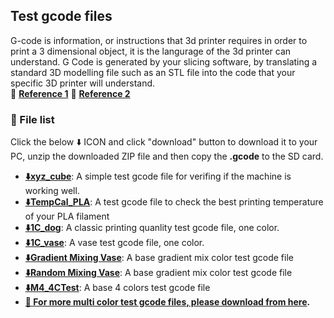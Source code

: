 ## Test gcode files
G-code is information, or instructions that 3d printer requires in order to print a 3 dimensional object, it is the langurage of the 3d printer can understand. G Code is generated by your slicing software, by translating a standard 3D modelling file such as an STL file into the code that your specific 3D printer will understand.    
:page_with_curl: [**Reference 1**](https://beginner3dprinting.com/what-is-g-code-in-3d-printing/)  :page_with_curl: [**Reference 2**](https://www.reprap.org/wiki/G-code)     
### :book: File list
Click the below :arrow_down: ICON and click "download" button to download it to your PC, unzip the downloaded ZIP file and then copy the **.gcode** to the SD card.
- **[:arrow_down:xyz_cube](./xyz_cube.zip)**: A simple test gcode file for verifing if the machine is working well.  
- **[:arrow_down:TempCal_PLA](./TempCal_PLA.zip)**: A test gcode file to check the best printing temperature of your PLA filament
- **[:arrow_down:1C_dog](./dog.zip)**: A classic printing quanlity test gcode file, one color.
- **[:arrow_down:1C_vase](./Vase.zip)**: A vase test gcode file, one color.
- **[:arrow_down:Gradient Mixing Vase](./GradientMix_Vase.zip)**: A base gradient mix color test gcode file
- **[:arrow_down:Random Mixing Vase](./RandomMix_Vase.zip)**: A base gradient mix color test gcode file
- **[:arrow_down:M4_4CTest](./M4_4CTest.zip)**: A base 4 colors test gcode file
- **[:file_folder: For more multi color test gcode files, please download from here](https://github.com/ZONESTAR3D/Slicing-Guide/tree/master/PrusaSlicer/test_gcode/M4/readme.md).**



